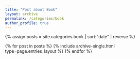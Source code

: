 ```yaml
---
title: "Post about Book"
layout: archive
permalink: /categories/book
author_profile: true
---
```


{% assign posts = site.categories.book | sort:"date" | reverse %}

{% for post in posts %}
{% include archive-single.html type=page.entries_layout %}
{% endfor %}
